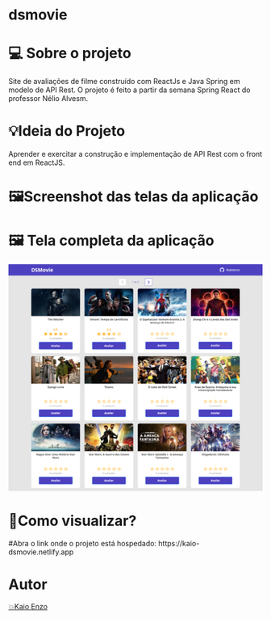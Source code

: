 # dsmovie

<h1>💻 Sobre o projeto </h1>
Site de avaliações de filme construído com ReactJs e Java Spring em modelo de API Rest. O projeto é feito a partir da semana Spring React do professor Nélio Alvesm.
 <h1>💡Ideia do Projeto</h1>
Aprender e exercitar a construção e implementação de API Rest com o front end em ReactJS.
 <h1>🖼️Screenshot das telas da aplicação</h1>
</div>
<h1>🖼️ Tela completa da aplicação</h1>
<img src='https://github.com/kaioenzo/dsmovie/blob/main/img/aplication.png?raw=true'>
<h1>👷Como visualizar?</h1>
<p>
#Abra o link onde o projeto está hospedado: https://kaio-dsmovie.netlify.app
 </p>
<h1><strong>Autor</strong></h1>
<a href="https://github.com/kaioenzo/"<p>💥Kaio Enzo</p>
